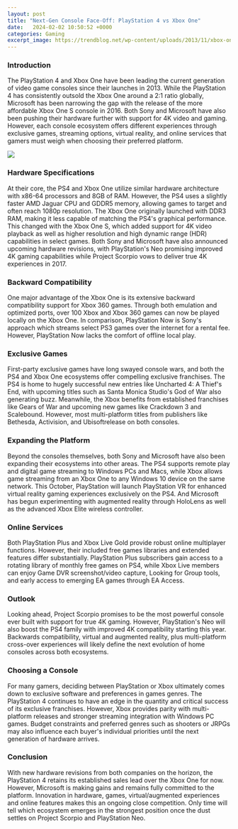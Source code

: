 ```yaml
---
layout: post
title: "Next-Gen Console Face-Off: PlayStation 4 vs Xbox One"
date:   2024-02-02 10:50:52 +0000
categories: Gaming
excerpt_image: https://trendblog.net/wp-content/uploads/2013/11/xbox-one-vs-playstation-4.png
---
```


### Introduction
The PlayStation 4 and Xbox One have been leading the current generation of video game consoles since their launches in 2013. While the PlayStation 4 has consistently outsold the Xbox One around a 2:1 ratio globally, Microsoft has been narrowing the gap with the release of the more affordable Xbox One S console in 2016. Both Sony and Microsoft have also been pushing their hardware further with support for 4K video and gaming. However, each console ecosystem offers different experiences through exclusive games, streaming options, virtual reality, and online services that gamers must weigh when choosing their preferred platform.

![](https://trendblog.net/wp-content/uploads/2013/11/xbox-one-vs-playstation-4.png)
### Hardware Specifications
At their core, the PS4 and Xbox One utilize similar hardware architecture with x86-64 processors and 8GB of RAM. However, the PS4 uses a slightly faster AMD Jaguar CPU and GDDR5 memory, allowing games to target and often reach 1080p resolution. The Xbox One originally launched with DDR3 RAM, making it less capable of matching the PS4's graphical performance. This changed with the Xbox One S, which added support for 4K video playback as well as higher resolution and high dynamic range (HDR) capabilities in select games. Both Sony and Microsoft have also announced upcoming hardware revisions, with PlayStation's Neo promising improved 4K gaming capabilities while Project Scorpio vows to deliver true 4K experiences in 2017. 
### Backward Compatibility  
One major advantage of the Xbox One is its extensive backward compatibility support for Xbox 360 games. Through both emulation and optimized ports, over 100 Xbox and Xbox 360 games can now be played locally on the Xbox One. In comparison, PlayStation Now is Sony's approach which streams select PS3 games over the internet for a rental fee. However, PlayStation Now lacks the comfort of offline local play.
### Exclusive Games
First-party exclusive games have long swayed console wars, and both the PS4 and Xbox One ecosystems offer compelling exclusive franchises. The PS4 is home to hugely successful new entries like Uncharted 4: A Thief's End, with upcoming titles such as Santa Monica Studio's God of War also generating buzz. Meanwhile, the Xbox benefits from established franchises like Gears of War and upcoming new games like Crackdown 3 and Scalebound. However, most multi-platform titles from publishers like Bethesda, Activision, and Ubisoftrelease on both consoles.
### Expanding the Platform
Beyond the consoles themselves, both Sony and Microsoft have also been expanding their ecosystems into other areas. The PS4 supports remote play and digital game streaming to Windows PCs and Macs, while Xbox allows game streaming from an Xbox One to any Windows 10 device on the same network. This October, PlayStation will launch PlayStation VR for enhanced virtual reality gaming experiences exclusively on the PS4. And Microsoft has begun experimenting with augmented reality through HoloLens as well as the advanced Xbox Elite wireless controller.
### Online Services  
Both PlayStation Plus and Xbox Live Gold provide robust online multiplayer functions. However, their included free games libraries and extended features differ substantially. PlayStation Plus subscribers gain access to a rotating library of monthly free games on PS4, while Xbox Live members can enjoy Game DVR screenshot/video capture, Looking for Group tools, and early access to emerging EA games through EA Access.
### Outlook
Looking ahead, Project Scorpio promises to be the most powerful console ever built with support for true 4K gaming. However, PlayStation's Neo will also boost the PS4 family with improved 4K compatibility starting this year. Backwards compatibility, virtual and augmented reality, plus multi-platform cross-over experiences will likely define the next evolution of home consoles across both ecosystems. 
### Choosing a Console
For many gamers, deciding between PlayStation or Xbox ultimately comes down to exclusive software and preferences in games genres. The PlayStation 4 continues to have an edge in the quantity and critical success of its exclusive franchises. However, Xbox provides parity with multi-platform releases and stronger streaming integration with Windows PC games. Budget constraints and preferred genres such as shooters or JRPGs may also influence each buyer's individual priorities until the next generation of hardware arrives.
### Conclusion  
With new hardware revisions from both companies on the horizon, the PlayStation 4 retains its established sales lead over the Xbox One for now. However, Microsoft is making gains and remains fully committed to the platform. Innovation in hardware, games, virtual/augmented experiences and online features makes this an ongoing close competition. Only time will tell which ecosystem emerges in the strongest position once the dust settles on Project Scorpio and PlayStation Neo.
